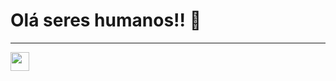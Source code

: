 <h1>Olá seres humanos!! 👋</h1>
<hr>

<img width="30px" heigth="30px" src="https://github.com/Deysehgfi/Deysehgfi/assets/138785041/c112f08f-6e38-49d2-a2ae-6ebb7f1a1c96" />



<!-- ▶︎•၊၊||၊|။||||||။၊|။•
 -->
<!--
**Deysehgfi/Deysehgfi** is a ✨ _special_ ✨ repository because its `README.md` (this file) appears on your GitHub profile.

Here are some ideas to get you started:

- 🔭 I’m currently working on ...
- 🌱 I’m currently learning ...
- 👯 I’m looking to collaborate on ...
- 🤔 I’m looking for help with ...
- 💬 Ask me about ...
- 📫 How to reach me: ...
- 😄 Pronouns: ...
- ⚡ Fun fact: ...
-->
